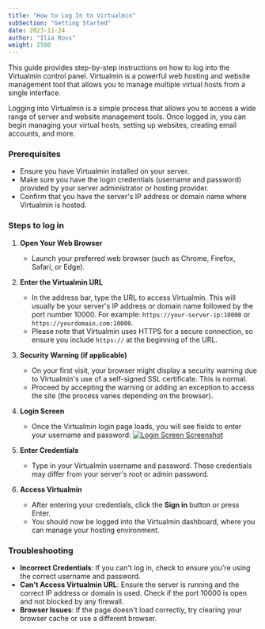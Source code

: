```yaml
---
title: "How to Log In to Virtualmin"
subSection: "Getting Started"
date: 2023-11-24
author: "Ilia Ross"
weight: 2500
---
```


This guide provides step-by-step instructions on how to log into the Virtualmin control panel. Virtualmin is a powerful web hosting and website management tool that allows you to manage multiple virtual hosts from a single interface.

Logging into Virtualmin is a simple process that allows you to access a wide range of server and website management tools. Once logged in, you can begin managing your virtual hosts, setting up websites, creating email accounts, and more.

### Prerequisites

- Ensure you have Virtualmin installed on your server.
- Make sure you have the login credentials (username and password) provided by your server administrator or hosting provider.
- Confirm that you have the server's IP address or domain name where Virtualmin is hosted.

### Steps to log in

1. **Open Your Web Browser**
   - Launch your preferred web browser (such as Chrome, Firefox, Safari, or Edge).

2. **Enter the Virtualmin URL**
   - In the address bar, type the URL to access Virtualmin. This will usually be your server's IP address or domain name followed by the port number 10000. For example: `https://your-server-ip:10000` or `https://yourdomain.com:10000`.
   - Please note that Virtualmin uses HTTPS for a secure connection, so ensure you include `https://` at the beginning of the URL.

3. **Security Warning (if applicable)**
   - On your first visit, your browser might display a security warning due to Virtualmin's use of a self-signed SSL certificate. This is normal.
   - Proceed by accepting the warning or adding an exception to access the site (the process varies depending on the browser).

4. **Login Screen**
   - Once the Virtualmin login page loads, you will see fields to enter your username and password:
    [![](/images/docs/screenshots/tutorials/step-by-step/light/login.png "Login Screen Screenshot")](/images/docs/screenshots/tutorials/step-by-step/light/login.png)

5. **Enter Credentials**
   - Type in your Virtualmin username and password. These credentials may differ from your server's root or admin password.

6. **Access Virtualmin**
   - After entering your credentials, click the **Sign in** button or press Enter.
   - You should now be logged into the Virtualmin dashboard, where you can manage your hosting environment.

### Troubleshooting

- **Incorrect Credentials**: If you can't log in, check to ensure you're using the correct username and password.
- **Can't Access Virtualmin URL**: Ensure the server is running and the correct IP address or domain is used. Check if the port 10000 is open and not blocked by any firewall.
- **Browser Issues**: If the page doesn't load correctly, try clearing your browser cache or use a different browser.
